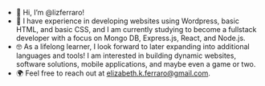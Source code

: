 - 👋 Hi, I’m @lizferraro!
- 🌱 I have experience in developing websites using Wordpress, basic HTML, and basic CSS, and I am currently studying to become a fullstack developer with a focus on Mongo DB, Express.js, React, and Node.js. 
- 🤓 As a lifelong learner, I look forward to later expanding into additional languages and tools! I am interested in building dynamic websites, software solutions, mobile applications, and maybe even a game or two. 
- 🌍 Feel free to reach out at elizabeth.k.ferraro@gmail.com. 

<!---
lizferraro/lizferraro is a ✨ special ✨ repository because its `README.md` (this file) appears on your GitHub profile.
You can click the Preview link to take a look at your changes.
--->
